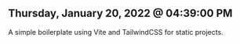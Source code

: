 ## Thursday, January 20, 2022 @ 04:39:00 PM

A simple boilerplate using Vite and TailwindCSS for static projects.
